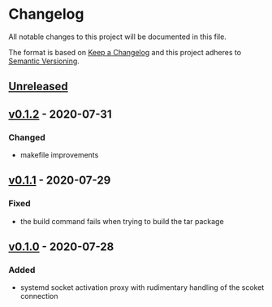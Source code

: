 # Changelog
All notable changes to this project will be documented in this file.

The format is based on [Keep a Changelog](http://keepachangelog.com/en/1.0.0/)
and this project adheres to [Semantic Versioning](http://semver.org/spec/v2.0.0.html).

## [Unreleased]
## [v0.1.2] - 2020-07-31
### Changed
- makefile improvements


## [v0.1.1] - 2020-07-29
### Fixed
- the build command fails when trying to build the tar package


## [v0.1.0] - 2020-07-28
### Added
- systemd socket activation proxy with rudimentary handling of the scoket connection


[Unreleased]: https://github.com/helstern/horsa/compare/v0.1.2...HEAD
[v0.1.2]: https://github.com/helstern/horsa/compare/v0.1.1...v0.1.2
[v0.1.1]: https://github.com/helstern/horsa/compare/v0.1.0...v0.1.1
[v0.1.0]: https://github.com/helstern/horsa/compare/TAIL...v0.1.0
